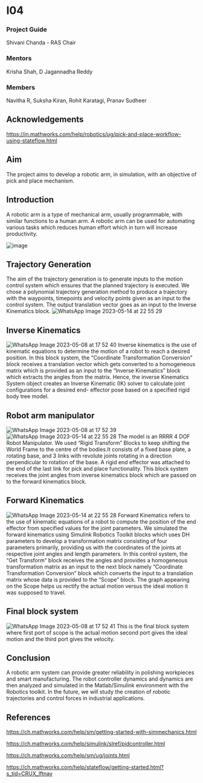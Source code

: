 # I04
### Project Guide
Shivani Chanda - RAS Chair
### Mentors
Krisha Shah,
D Jagannadha Reddy
### Members
Navitha R,
Suksha Kiran,
Rohit Karatagi,
Pranav Sudheer
## Acknowledgements
https://in.mathworks.com/help/robotics/ug/pick-and-place-workflow-using-stateflow.html
## Aim
The project aims to develop a robotic arm, in simulation, with an objective of pick and place mechanism.
## Introduction
A robotic arm is a type of mechanical arm, usually programmable, with similar functions to a human arm. A robotic arm can be used for automating various tasks which reduces human effort which in turn
will increase productivity.

![image](https://github.com/DJR-18/I04/assets/122470780/5522385e-4698-4553-ac40-2a70794c7922)
## Trajectory Generation
The aim of the trajectory generation is to generate inputs to the motion control system which ensures that the planned trajectory is executed. We chose a polynomial trajectory generation method to
produce a trajectory with the waypoints, timepoints and velocity points given as an input to the control system. The output translation vector goes as an input to the Inverse Kinematics block.
![WhatsApp Image 2023-05-14 at 22 55 29](https://github.com/DJR-18/I04/assets/122470780/faf201f4-5877-47ba-a6cc-141ca11f36a7)
## Inverse Kinematics
![WhatsApp Image 2023-05-08 at 17 52 40](https://github.com/DJR-18/I04/assets/122470780/07db4b4e-b316-4ddc-9e2f-9bfd7172f934)
Inverse kinematics is the use of kinematic equations to determine the motion of a robot to reach a desired position. In this block system, the “Coordinate Transformation Conversion” block receives a
translation vector which gets converted to a homogeneous matrix which is provided as an input to the “Inverse Kinematics” block which extracts the angles from the matrix. Hence, the inverse Kinematics
System object creates an Inverse Kinematic (IK) solver to calculate joint configurations for a desired end- effector pose based on a specified rigid body tree model.
## Robot arm manipulator
![WhatsApp Image 2023-05-08 at 17 52 39](https://github.com/DJR-18/I04/assets/122470780/bc820556-da53-4fe1-b00e-d9ad8516d0ca)
![WhatsApp Image 2023-05-14 at 22 55 28](https://github.com/DJR-18/I04/assets/122470780/0ad1503c-3bbc-4bfc-9ae8-f327f4535ab1)
The model is an RRRR 4 DOF Robot Manipulator. We used “Rigid Transform” Blocks to keep shifting the World Frame to the centre of the bodies.It consists of a fixed base plate, a rotating base, and 3
links with revolute joints rotating in a direction perpendicular to rotation of the base. A rigid end effector was attached to the end of the last link for pick and place functionality. This block
system receives the joint angles from inverse kinematics block which are passed on to the forward kinematics block.
## Forward Kinematics
![WhatsApp Image 2023-05-14 at 22 55 28](https://github.com/DJR-18/I04/assets/122470780/63ac77fe-ec1b-4e76-84c9-d0b8fdc83e11)
Forward Kinematics refers to the use of kinematic equations of a robot to compute the position of the end effector from specified values for the joint parameters. We simulated the forward kinematics
using Simulink Robotics Toolkit blocks which uses DH parameters to develop a transformation matrix consisting of four parameters primarily, providing us with the coordinates of the joints at respective
joint angles and length parameters. In this control system, the “Get Transform” block receives the angles and provides a homogeneous transformation matrix as an input to the next block namely
“Coordinate Transformation Conversion” block which converts the input to a translation matrix whose data is provided to the “Scope” block. The graph appearing on the Scope helps us rectify the actual
motion versus the ideal motion it was supposed to travel.
## Final block system
![WhatsApp Image 2023-05-08 at 17 52 41](https://github.com/DJR-18/I04/assets/122470780/24cff656-6c7d-4269-be67-7d87f8f8fe92)
This is the final block system where first port of scope is the actual motion second port gives the ideal motion and the third port gives the velocity.
## Conclusion
A robotic arm system can provide greater reliability in polishing workpieces and smart manufacturing. The robot  controller  dynamics  and  dynamics  are then analyzed  and  simulated  in  the
Matlab/Simulink environment with the Robotics toolkit. In the future, we will study the creation of robotic trajectories and control forces in industrial applications.
## References
https://ch.mathworks.com/help/sm/getting-started-with-simmechanics.html

https://ch.mathworks.com/help/simulink/slref/pidcontroller.html

https://ch.mathworks.com/help/sm/ug/joints.html

https://ch.mathworks.com/help/stateflow/getting-started.html?s_tid=CRUX_lftnav
